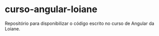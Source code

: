# curso-angular-loiane
Repositório para disponibilizar o código escrito no curso de Angular da Loiane.
